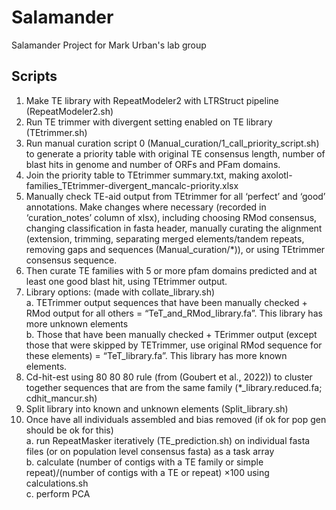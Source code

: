 # Salamander
Salamander Project for Mark Urban's lab group

## Scripts
1. 	Make TE library with RepeatModeler2 with LTRStruct pipeline (RepeatModeler2.sh)  
2.	Run TE trimmer with divergent setting enabled on TE library (TEtrimmer.sh)  
3.	Run manual curation script 0 (Manual_curation/1_call_priority_script.sh) to generate a priority table with original TE consensus length, number of blast hits in genome and number of ORFs and PFam domains.  
4.	Join the priority table to TEtrimmer summary.txt, making axolotl-families_TEtrimmer-divergent_mancalc-priority.xlsx  
5.	Manually check TE-aid output from TEtrimmer for all ‘perfect’ and ‘good’ annotations. Make changes where necessary (recorded in ‘curation_notes’ column of xlsx), including choosing RMod consensus, changing classification in fasta header, manually curating the alignment (extension, trimming, separating merged elements/tandem repeats, removing gaps and sequences (Manual_curation/*)), or using TEtrimmer consensus sequence.  
6.	Then curate TE families with 5 or more pfam domains predicted and at least one good blast hit, using TEtrimmer output.  
7.	Library options: (made with collate_library.sh)  
	 a. TETrimmer output sequences that have been manually checked + RMod output for all others = “TeT_and_RMod_library.fa”. This library has more unknown elements  
	 b. Those that have been manually checked + TErimmer output (except those that were skipped by TETrimmer, use original RMod sequence for these elements) = “TeT_library.fa”. This library has more known elements.  
8.	Cd-hit-est using 80 80 80 rule (from (Goubert et al., 2022)) to cluster together sequences that are from the same family (*_library.reduced.fa; cdhit_mancur.sh)
9.	Split library into known and unknown elements (Split_library.sh)  
10.	Once have all individuals assembled and bias removed (if ok for pop gen should be ok for this)   
	a. run RepeatMasker iteratively (TE_prediction.sh) on individual fasta files (or on population level consensus fasta) as a task array  
	b. calculate (number of contigs with a TE family or simple repeat)/(number of contigs with a TE or repeat)  ×100 using calculations.sh  
	c. perform PCA  
